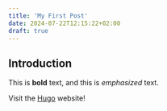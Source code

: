 ```yaml
---
title: 'My First Post'
date: 2024-07-22T12:15:22+02:00
draft: true
---
```


## Introduction

This is **bold** text, and this is *emphasized* text.

Visit the [Hugo](https://gohugo.io) website!
